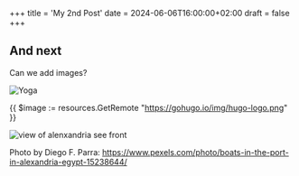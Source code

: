 +++
title = 'My 2nd Post'
date = 2024-06-06T16:00:00+02:00
draft = false
+++

## And next

Can we add images?

![Yoga](https://static.india.com/wp-content/uploads/2021/06/yoga-4732209_1280.jpg "San Juan Mountains")

{{ $image := resources.GetRemote "https://gohugo.io/img/hugo-logo.png" }}

![view of alenxandria see front](/alexandria.jpg)

Photo by Diego F. Parra: https://www.pexels.com/photo/boats-in-the-port-in-alexandria-egypt-15238644/
